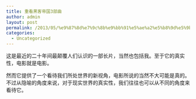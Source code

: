 ```yaml
---
title: 重看黑客帝国3部曲
author: admin
layout: post
permalink: /2013/05/%e9%87%8d%e7%9c%8b%e9%bb%91%e5%ae%a2%e5%b8%9d%e5%9b%bd3%e9%83%a8%e6%9b%b2/
categories:
  - Uncategorized
---
```

这是最近的二十年间最颠覆人们认识的一部长片，当然也包括我。至于它的真实性，电影就是电影。

然而它提供了一个看待我们所处世界的新视角，电影所说的当然不大可能是真的。不过从隐喻的角度来说，对于现实世界的真实性，我们往往也可以从不同的角度来看待它。